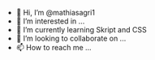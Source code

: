 - 👋 Hi, I’m @mathiasagri1
- 👀 I’m interested in ...
- 🌱 I’m currently learning Skript and CSS
- 💞️ I’m looking to collaborate on ...
- 📫 How to reach me ...

<!---
mathiasagri1/mathiasagri1 is a ✨ special ✨ repository because its `README.md` (this file) appears on your GitHub profile.
You can click the Preview link to take a look at your changes.
--->

